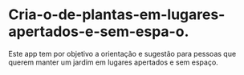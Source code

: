 # Cria-o-de-plantas-em-lugares-apertados-e-sem-espa-o.
Este app tem por objetivo a orientação e sugestão para pessoas que querem manter um jardim em lugares apertados e sem espaço.
